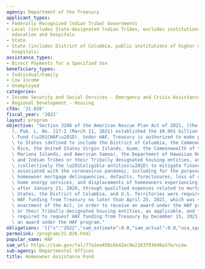 ```yaml
---
agency: Department of the Treasury
applicant_types:
- Federally Recognized lndian Tribal Governments
- Local (includes State-designated lndian Tribes, excludes institutions of higher
  education and hospitals
- State
- State (includes District of Columbia, public institutions of higher education and
  hospitals)
assistance_types:
- Direct Payments for a Specified Use
beneficiary_types:
- Individual/Family
- Low Income
- Unemployed
categories:
- Income Security and Social Services - Emergency and Crisis Assistance
- Regional Development - Housing
cfda: '21.026'
fiscal_year: '2022'
layout: program
objective: "Section 3206 of the American Rescue Plan Act of 2021, (the \u201CAct\u201D\
  ), Pub. L. No. 117-2 (March 11, 2021) established the $9.961 billion Homeowner Assistance\
  \ Fund (\u201CHAF\u201D). Under HAF, Treasury is authorized to make payments directly\
  \ to States (defined to include the District of Columbia, the Commonwealth of Puerto\
  \ Rico, the United States Virgin Islands, Guam, the Commonwealth of the Northern\
  \ Mariana Islands, and American Samoa), the Department of Hawaiian Home Lands (DHHL),\
  \ and Indian Tribes or their Tribally designated housing entities, as applicable\
  \ (collectively the \u201Celigible entities\u201D) to mitigate financial hardships\
  \ associated with the coronavirus pandemic, including for the purpose of preventing\
  \ homeowner mortgage delinquencies, defaults, foreclosures, loss of utilities or\
  \ home energy services, and displacements of homeowners experiencing financial hardship\
  \ after January 21, 2020, through qualified expenses related to mortgages and housing.\
  \ States, the District of Columbia, and U.S. Territories were required to request\
  \ HAF funding from Treasury no later than April 25, 2021, which was 45 days after\
  \ enactment of the Act, in order to receive an award under the HAF program. Tribes\
  \ or their Tribally designated housing entities, as applicable, and the DHHL were\
  \ required to request HAF funding from Treasury by December 15, 2021, to receive\
  \ an award under the HAF program."
obligations: '[{"x":"2022","sam_estimate":0.0,"sam_actual":0.0,"usa_spending_actual":-1187816.9},{"x":"2023","sam_estimate":0.0,"sam_actual":0.0,"usa_spending_actual":1466180.94},{"x":"2024","sam_estimate":0.0,"sam_actual":0.0,"usa_spending_actual":0.0}]'
permalink: /program/21.026.html
popular_name: HAF
sam_url: https://sam.gov/fal/f7a1ee450c6b42ec9e2163f93646a37e/view
sub-agency: Departmental Offices
title: Homeowner Assistance Fund
---
```

